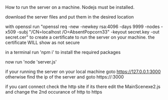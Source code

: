 How to run the server on a machine.
Nodejs must be installed.

download the server files and put them in the desired location

with openssl run "openssl req -new -newkey rsa:4096 -days 9999 -nodes -x509 -subj "/CN=localhost /O=AbsentPopcorn33" -keyout secret.key -out secret.cer" to create a certificate to run the server on your machine. the certificate WILL show as not secure

in a terminal run 'npm i' to install the required packages

now run 'node 'server.js'

if your running the server on your local machine goto https://127.0.0.1:3000 otherwise find the ip of the server and goto https://<ServerIP>:3000

if you cant connect check the http site if its there edit the MainScenexe2.js and change the 2nd occurance of http to https
